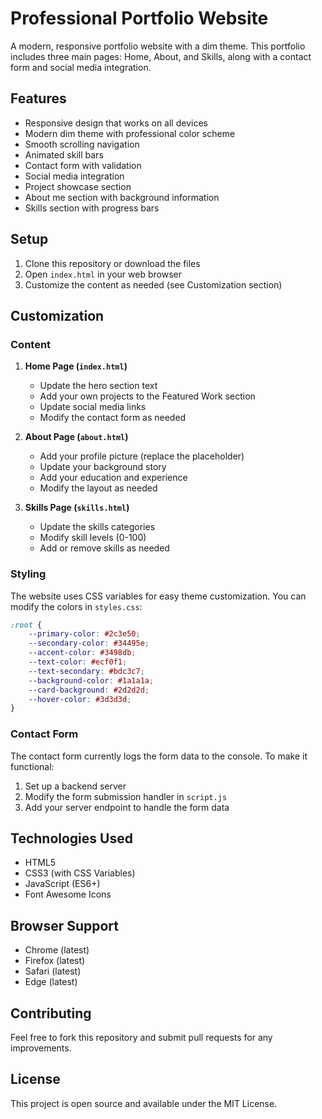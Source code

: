 # Professional Portfolio Website

A modern, responsive portfolio website with a dim theme. This portfolio includes three main pages: Home, About, and Skills, along with a contact form and social media integration.

## Features

- Responsive design that works on all devices
- Modern dim theme with professional color scheme
- Smooth scrolling navigation
- Animated skill bars
- Contact form with validation
- Social media integration
- Project showcase section
- About me section with background information
- Skills section with progress bars

## Setup

1. Clone this repository or download the files
2. Open `index.html` in your web browser
3. Customize the content as needed (see Customization section)

## Customization

### Content

1. **Home Page (`index.html`)**
   - Update the hero section text
   - Add your own projects to the Featured Work section
   - Update social media links
   - Modify the contact form as needed

2. **About Page (`about.html`)**
   - Add your profile picture (replace the placeholder)
   - Update your background story
   - Add your education and experience
   - Modify the layout as needed

3. **Skills Page (`skills.html`)**
   - Update the skills categories
   - Modify skill levels (0-100)
   - Add or remove skills as needed

### Styling

The website uses CSS variables for easy theme customization. You can modify the colors in `styles.css`:

```css
:root {
    --primary-color: #2c3e50;
    --secondary-color: #34495e;
    --accent-color: #3498db;
    --text-color: #ecf0f1;
    --text-secondary: #bdc3c7;
    --background-color: #1a1a1a;
    --card-background: #2d2d2d;
    --hover-color: #3d3d3d;
}
```

### Contact Form

The contact form currently logs the form data to the console. To make it functional:

1. Set up a backend server
2. Modify the form submission handler in `script.js`
3. Add your server endpoint to handle the form data

## Technologies Used

- HTML5
- CSS3 (with CSS Variables)
- JavaScript (ES6+)
- Font Awesome Icons

## Browser Support

- Chrome (latest)
- Firefox (latest)
- Safari (latest)
- Edge (latest)

## Contributing

Feel free to fork this repository and submit pull requests for any improvements.

## License

This project is open source and available under the MIT License. 